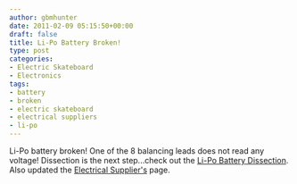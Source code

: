```yaml
---
author: gbmhunter
date: 2011-02-09 05:15:50+00:00
draft: false
title: Li-Po Battery Broken!
type: post
categories:
- Electric Skateboard
- Electronics
tags:
- battery
- broken
- electric skateboard
- electrical suppliers
- li-po
---
```


Li-Po battery broken! One of the 8 balancing leads does not read any voltage! Dissection is the next step...check out the [Li-Po Battery Dissection](/electronics/projects/electric-skateboard/electric-skateboard-the-li-po-battery-dissection). Also updated the [Electrical Supplier's](/electronics/general/electrical-suppliers/) page.
